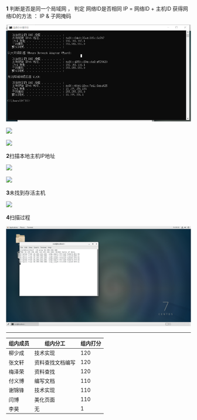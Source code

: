 **1** 判断是否是同一个局域网 ， 判定 网络ID是否相同
IP = 网络ID + 主机ID
获得网络ID的方法 ： IP & 子网掩码 

![](%E5%BE%AE%E4%BF%A1%E5%9B%BE%E7%89%87_20240906153150.png)

![](D:%5C%E5%A4%A7%E8%BF%9E%E4%B8%9C%E8%BD%AF%E5%A4%A7%E5%9B%9B%5Cpassion%5C9.06zy%5C%E5%BE%AE%E4%BF%A1%E5%9B%BE%E7%89%87_20240906151855.png)

![](D:%5C%E5%A4%A7%E8%BF%9E%E4%B8%9C%E8%BD%AF%E5%A4%A7%E5%9B%9B%5Cpassion%5C9.06zy%5C%E5%BE%AE%E4%BF%A1%E5%9B%BE%E7%89%87_20240906152615.jpg)

**2**扫描本地主机IP地址

![](D:%5C%E5%A4%A7%E8%BF%9E%E4%B8%9C%E8%BD%AF%E5%A4%A7%E5%9B%9B%5Cpassion%5C9.06zy%5C%E5%BE%AE%E4%BF%A1%E5%9B%BE%E7%89%87_20240906151906.png)

![](D:%5C%E5%A4%A7%E8%BF%9E%E4%B8%9C%E8%BD%AF%E5%A4%A7%E5%9B%9B%5Cpassion%5C9.06zy%5C%E5%BE%AE%E4%BF%A1%E5%9B%BE%E7%89%87_20240906151911.png)

**3**未找到存活主机

![](D:%5C%E5%A4%A7%E8%BF%9E%E4%B8%9C%E8%BD%AF%E5%A4%A7%E5%9B%9B%5Cpassion%5C9.06zy%5C%E5%BE%AE%E4%BF%A1%E5%9B%BE%E7%89%87_20240906151915.png)

**4**扫描过程

![](%E5%BE%AE%E4%BF%A1%E5%9B%BE%E7%89%87_20240906153153.png)





****

| 组内成员 | 组内分工         | 组内打分 |
| -------- | ---------------- | -------- |
| 柳少成   | 技术实现         | 120      |
| 张文轩   | 资料查找文档编写 | 120      |
| 梅泽荣   | 资料查找         | 120      |
| 付义博   | 编写文档         | 110      |
| 谢锦锋   | 技术实现         | 110      |
| 闫博     | 美化页面         | 110      |
| 李昊     | 无               | 1        |

